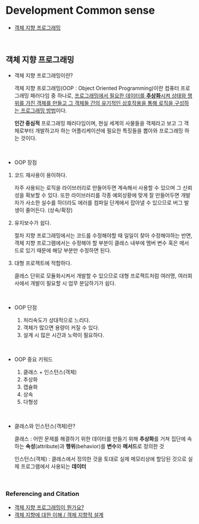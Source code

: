 
# Development Common sense

 - [객체 지향 프로그래밍](#객체지향프로그래밍)
</br>

## 객체 지향 프로그래밍

- 객체 지향 프로그래밍이란?

    객체 지향 프로그래밍(OOP : Object Oriented Programming)이란 컴퓨터 프로그래밍 패러다임 중 하나로, <u>프로그래밍에서 필요한 데이터를 **추상화**시켜 상태와 행위를 가진 객체를 만들고 그 객체들 간의 유기적인 상호작용을 통해 로직을 구성하는 프로그래밍 방법</u>이다.

    **인간 중심적** 프로그래밍 패러다임이며, 현실 세계의 사물들을 객체라고 보고 그 객체로부터 개발하고자 하는 어플리케이션에 필요한 특징들을 뽑아와 프로그래밍 하는 것이다.
</br>

- OOP 장점

1. 코드 재사용이 용이하다.

    자주 사용되는 로직을 라이브러리로 만들어두면 계속해서 사용할 수 있으며 그 신뢰성을 확보할 수 있다. 또한 라이브러리를 각종 예외상황에 맞게 잘 만들어두면 개발자가 사소한 실수를 하더라도 에러를 컴파일 단계에서 잡아낼 수 있으므로 버그 발생이 줄어든다. (상속/확장)

 2. 유지보수가 쉽다.

    절차 지향 프로그래밍에서는 코드를 수정해야할 때 일일이 찾아 수정해야하는 반면, 객체 지향 프로그램에서는 수정해야 할 부분이 클래스 내부에 멤버 변수 혹은 메서드로 있기 때문에 해당 부분만 수정하면 된다.

 3. 대형 프로젝트에 적합하다.

    클래스 단위로 모듈화시켜서 개발할 수 있으므로 대형 프로젝트처럼 여러명, 여러회사에서 개발이 필요할 시 업무 분담하기가 쉽다.
</br>

- OOP 단점

    1. 처리속도가 상대적으로 느리다.
    2. 객체가 많으면 용량이 커질 수 있다.
    3. 설계 시 많은 시간과 노력이 필요하다.
</br>

- OOP 중요 키워드

    1. 클래스 + 인스턴스(객체)
    2. 추상화
    3. 캡슐화
    4. 상속
    5. 다형성
</br>

- 클래스와 인스턴스(객체)란?

    클래스 : 어떤 문제를 해결하기 위한 데이터를 만들기 위해 **추상화**를 거쳐 집단에 속하는 **속성**(attribute)과 **행위**(behavior)를 **변수**와 **메서드**로 정의한 것
    
    인스턴스(객체) : 클래스에서 정의한 것을 토대로 실제 메모리상에 할당된 것으로 실제 프로그램에서 사용되는 **데이터**
</br>

### Referencing and Citation
- [객체 지향 프로그래밍이 뭔가요?](https://jeong-pro.tistory.com/95)
- [객체 지향에 대한 이해 / 객체 지향적 설계](https://asfirstalways.tistory.com/177)